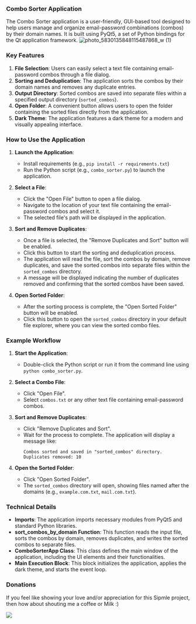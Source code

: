### Combo Sorter Application

The Combo Sorter application is a user-friendly, GUI-based tool designed to help users manage and organize email-password combinations (combos) by their domain names. It is built using PyQt5, a set of Python bindings for the Qt application framework.
                                ![photo_5830135848115487868_w (1)](https://github.com/user-attachments/assets/e7c9e56c-a689-4e0b-9de7-8e73c31a73a1)
### Key Features

1. **File Selection**: Users can easily select a text file containing email-password combos through a file dialog.
2. **Sorting and Deduplication**: The application sorts the combos by their domain names and removes any duplicate entries.
3. **Output Directory**: Sorted combos are saved into separate files within a specified output directory (`sorted_combos`).
4. **Open Folder**: A convenient button allows users to open the folder containing the sorted files directly from the application.
5. **Dark Theme**: The application features a dark theme for a modern and visually appealing interface.

### How to Use the Application

1. **Launch the Application**:
   - Install requirements (e.g., `pip install -r requirements.txt`)
   - Run the Python script (e.g., `combo_sorter.py`) to launch the application.

3. **Select a File**:
   - Click the "Open File" button to open a file dialog.
   - Navigate to the location of your text file containing the email-password combos and select it.
   - The selected file's path will be displayed in the application.

4. **Sort and Remove Duplicates**:
   - Once a file is selected, the "Remove Duplicates and Sort" button will be enabled.
   - Click this button to start the sorting and deduplication process.
   - The application will read the file, sort the combos by domain, remove duplicates, and save the sorted combos into separate files within the `sorted_combos` directory.
   - A message will be displayed indicating the number of duplicates removed and confirming that the sorted combos have been saved.

5. **Open Sorted Folder**:
   - After the sorting process is complete, the "Open Sorted Folder" button will be enabled.
   - Click this button to open the `sorted_combos` directory in your default file explorer, where you can view the sorted combo files.

### Example Workflow

1. **Start the Application**:
   - Double-click the Python script or run it from the command line using `python combo_sorter.py`.

2. **Select a Combo File**:
   - Click "Open File".
   - Select `combos.txt` or any other text file containing email-password combos.

3. **Sort and Remove Duplicates**:
   - Click "Remove Duplicates and Sort".
   - Wait for the process to complete. The application will display a message like:
     ```
     Combos sorted and saved in "sorted_combos" directory. Duplicates removed: 10
     ```

4. **Open the Sorted Folder**:
   - Click "Open Sorted Folder".
   - The `sorted_combos` directory will open, showing files named after the domains (e.g., `example.com.txt`, `mail.com.txt`).

### Technical Details

- **Imports**: The application imports necessary modules from PyQt5 and standard Python libraries.
- **sort_combos_by_domain Function**: This function reads the input file, sorts the combos by domain, removes duplicates, and writes the sorted combos to separate files.
- **ComboSorterApp Class**: This class defines the main window of the application, including the UI elements and their functionalities.
- **Main Execution Block**: This block initializes the application, applies the dark theme, and starts the event loop.
### Donations
If you feel like showing your love and/or appreciation for this Sipmle project, then how about shouting me a coffee or Milk :)

[<img src="https://github.com/zinzied/Website-login-checker/assets/10098794/24f9935f-3637-4607-8980-06124c2d0225">](https://www.buymeacoffee.com/Zied)

